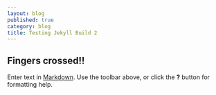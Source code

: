 ```yaml
---
layout: blog
published: true
category: blog
title: Testing Jekyll Build 2
---
```


## Fingers crossed!!

Enter text in [Markdown](http://daringfireball.net/projects/markdown/). Use the toolbar above, or click the **?** button for formatting help.
